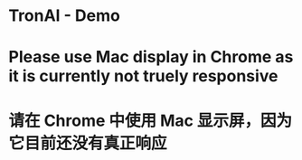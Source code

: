 # TronAI - Demo

# Please use Mac display in Chrome as it is currently not truely responsive
# 请在 Chrome 中使用 Mac 显示屏，因为它目前还没有真正响应
